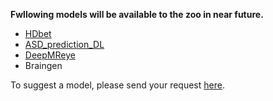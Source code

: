 **Fwllowing models will be available to the zoo in near future.**
- [HDbet](https://github.com/MIC-DKFZ/HD-BET)
- [ASD_prediction_DL](https://github.com/Aakanksha-Rana/ASD_Prediction_DL)
- [DeepMReye](https://github.com/DeepMReye/DeepMReye)
- Braingen

To suggest a model, please send your request [here](https://github.com/neuronets/zoo/issues/new/choose).
